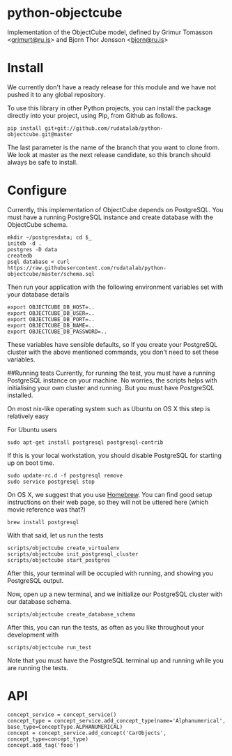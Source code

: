 # python-objectcube
Implementation of the ObjectCube model, defined by Grimur Tomasson
&lt;grimurt@ru.is> and Bjorn Thor Jonsson &lt;bjorn@ru.is>

# Install
We currently don't have a ready release for this module and we have not pushed
it to any global repository.

To use this library in other Python projects, you can install the package
directly into your project, using Pip, from Github as follows.

    pip install git+git://github.com/rudatalab/python-objectcube.git@master
    
The last parameter is the name of the branch that you want to clone from. We
look at master as the next release candidate, so this branch should always be
safe to install.

# Configure
Currently, this implementation of ObjectCube depends on PostgreSQL. You
must have a running PostgreSQL instance and create database with the
ObjectCube schema.

    mkdir ~/postgresdata; cd $_
    initdb -d .
	postgres -D data
    createdb
	psql database < curl https://raw.githubusercontent.com/rudatalab/python-objectcube/master/schema.sql

Then run your application with the following environment variables set with
your database details

    export OBJECTCUBE_DB_HOST=..
    export OBJECTCUBE_DB_USER=..
    export OBJECTCUBE_DB_PORT=..
    export OBJECTCUBE_DB_NAME=..
    export OBJECTCUBE_DB_PASSWORD=..

These variables have sensible defaults, so If you create your PostgreSQL
cluster with the above mentioned commands, you don't need to set these
variables.

##Running tests
Currently, for running the test, you must have a running PostgreSQL instance on
your machine. No worries, the scripts helps with initialising your own cluster
and running. But you must have PostgreSQL installed.

On most nix-like operating system such as Ubuntu on OS X this step is
relatively easy

For Ubuntu users

    sudo apt-get install postgresql postgresql-contrib
    
If this is your local workstation, you should disable PostgreSQL for starting
up on boot time.

    sudo update-rc.d -f postgresql remove
    sudo service postgresql stop

On OS X, we suggest that you use [Homebrew](http://brew.sh/). You can find good
setup instructions on their web page, so they will not be uttered here (which
movie reference was that?)

    brew install postgresql
    
With that said, let us run the tests

    scripts/objectcube create_virtualenv
    scripts/objectcube init_postgresql_cluster
    scripts/objectcube start_postgres

After this, your terminal will be occupied with running, and showing you
PostgreSQL output.

Now, open up a new terminal, and we initialize our PostgreSQL cluster with our
database schema.

    scripts/objectcube create_database_schema
    
After this, you can run the tests, as often as you like throughout your
development with

    scripts/objectcube run_test

Note that you must have the PostgreSQL terminal up and running while you are
running the tests.


# API
    concept_service = concept_service()
    concept_type = concept_service.add_concept_type(name='Alphanumerical', base_type=ConceptType.ALPHANUMERICAL) 
    concept = concept_service.add_concept('CarObjects', concept_type=concept_type)
    concept.add_tag('fooo')
    
    
